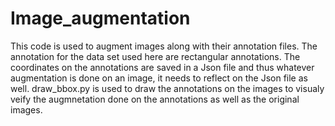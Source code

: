 # Image_augmentation
This code is used to augment images along with their annotation files. The annotation for the data
set used here are rectangular annotations. The coordinates on the annotations are saved in a Json file and thus
whatever augmentation is done on an image, it needs to reflect on the Json file as well.
draw_bbox.py is used to draw the annotations on the images to visualy veify the augmnetation done on the annotations as well as the original images.
